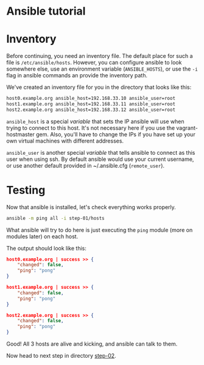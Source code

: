 Ansible tutorial
================

# Inventory

Before continuing, you need an inventory file. The default place for such a
file is  `/etc/ansible/hosts`. However, you can configure ansible to look
somewhere else, use an environment variable (`ANSIBLE_HOSTS`), or use the `-i`
flag in ansible commands an provide the inventory path.

We've created an inventory file for you in the directory that looks like this:

```bash
host0.example.org ansible_host=192.168.33.10 ansible_user=root
host1.example.org ansible_host=192.168.33.11 ansible_user=root
host2.example.org ansible_host=192.168.33.12 ansible_user=root
```

`ansible_host` is a special _variable_ that sets the IP ansible will use
when trying to connect to this host. It's not necessary here if you use the
vagrant-hostmaster gem. Also, you'll have to change the IPs if you have set
up your own virtual machines with different addresses.

`ansible_user` is another special _variable_ that tells ansible to
connect as this user when using ssh. By default ansible would use your
current username, or use another default provided in ~/.ansible.cfg
(`remote_user`).

# Testing

Now that ansible is installed, let's check everything works properly.

```bash
ansible -m ping all -i step-01/hosts
```

What ansible will try to do here is just executing the `ping` module (more on
modules later) on each host.

The output should look like this:

```json
host0.example.org | success >> {
    "changed": false,
    "ping": "pong"
}

host1.example.org | success >> {
    "changed": false,
    "ping": "pong"
}

host2.example.org | success >> {
    "changed": false,
    "ping": "pong"
}
```

Good! All 3 hosts are alive and kicking, and ansible can talk to them.

Now head to next step in directory [step-02](https://github.com/leucos/ansible-tuto/tree/master/step-02).
